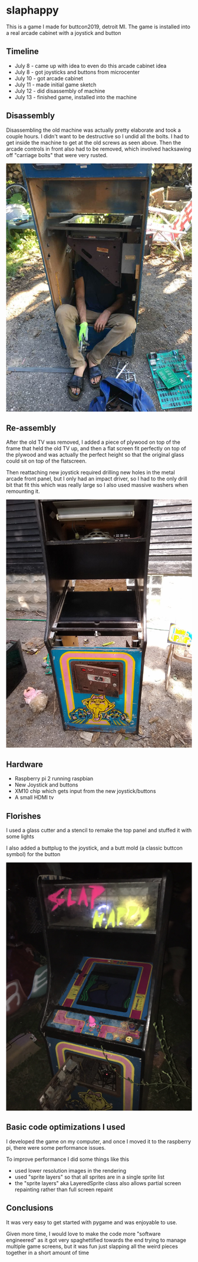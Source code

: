 # slaphappy

This is a game I made for buttcon2019, detroit MI. The game is installed into a real arcade cabinet with a joystick and button



## Timeline


* July 8 - came up with idea to even do this arcade cabinet idea
* July 8 - got joysticks and buttons from microcenter
* July 10 - got arcade cabinet
* July 11 - made initial game sketch
* July 12 - did disassembly of machine
* July 13 - finished game, installed into the machine

## Disassembly

Disassembling the old machine was actually pretty elaborate and took a couple hours. I didn't want to be destructive so I undid all the bolts. I had to get inside the machine to get at the old screws as seen above. Then the arcade controls in front also had to be removed, which involved hacksawing off "carriage bolts" that were very rusted.

![](pics/1.jpg)

## Re-assembly

After the old TV was removed, I added a piece of plywood on top of the frame that held the old TV up, and then a flat screen fit perfectly on top of the plywood and was actually the perfect height so that the original glass could sit on top of the flatscreen.

Then reattaching new joystick required drilling new holes in the metal arcade front panel, but I only had an impact driver, so I had to the only drill bit that fit this which was really large so I also used massive washers when remounting it.

![](pics/2.jpg)


## Hardware

* Raspberry pi 2 running raspbian
* New Joystick and buttons
* XM10 chip which gets input from the new joystick/buttons
* A small HDMI tv

## Florishes

I used a glass cutter and a stencil to remake the top panel and stuffed it with some lights

I also added a buttplug to the joystick,  and a butt mold (a classic buttcon symbol) for the button

![](pics/3.jpg)

## Basic code optimizations I used

I developed the game on my computer, and once I moved it to the raspberry pi, there were some performance issues.

To improve performance I did some things like this

* used lower resolution images in the rendering
* used "sprite layers" so that all sprites are in a single sprite list
* the "sprite layers" aka LayeredSprite class also allows partial screen repainting rather than full screen repaint

## Conclusions

It was very easy to get started with pygame and was enjoyable to use.

Given more time, I would love to make the code more "software engineered" as it got very spaghettified towards the end trying to manage multiple game screens, but it was fun just slapping all the weird pieces together in a short amount of time

